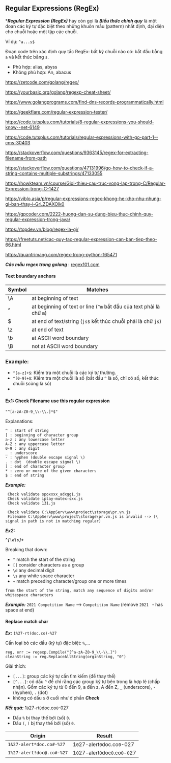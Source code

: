 ## Regular Expressions (RegEx) 

****Regular Expression (RegEx)*** hay còn gọi là ***Biểu thức chính quy*** là một đoạn các ký tự đặc biệt theo những khuôn mẫu (pattern) nhất định, đại diện cho chuỗi hoặc một tập các chuỗi.

Ví dụ: `^a...s$`

Đoạn code trên xác định quy tắc RegEx: bất kỳ chuỗi nào có: bắt đầu bằng `a` và kết thúc bằng `s`.
- Phù hợp: alias, abyss
- Không phù hợp: An, abacus

https://zetcode.com/golang/regex/

https://yourbasic.org/golang/regexp-cheat-sheet/

https://www.golangprograms.com/find-dns-records-programmatically.html

https://geekflare.com/regular-expression-tester/

https://code.tutsplus.com/tutorials/8-regular-expressions-you-should-know--net-6149

https://code.tutsplus.com/tutorials/regular-expressions-with-go-part-1--cms-30403

https://stackoverflow.com/questions/9363145/regex-for-extracting-filename-from-path

https://stackoverflow.com/questions/47131996/go-how-to-check-if-a-string-contains-multiple-substrings/47133055

https://howkteam.vn/course/Gioi-thieu-cau-truc-vong-lap-trong-C/Regular-Expression-trong-C-1427

https://viblo.asia/p/regular-expressions-regex-khong-he-kho-nhu-nhung-gi-ban-thay-i-GrLZDAXOlk0

https://gpcoder.com/2222-huong-dan-su-dung-bieu-thuc-chinh-quy-regular-expression-trong-java/

https://topdev.vn/blog/regex-la-gi/

https://freetuts.net/cac-quy-tac-regular-expression-can-ban-tiep-theo-66.html

https://quantrimang.com/regex-trong-python-165471

***Các mẫu regex trong golang*** : [regex101.com](https://regex101.com/library?filterFlavors=golang&orderBy=MOST_RECENT&search=)


#### Text boundary anchors

| Symbol |	Matches | 
| --- | --- |
| \A	| at beginning of text
| ^		| at beginning of text or line (`^m` bắt đầu của text phải là chữ `m`)
| $		| at end of text/string (`js$` kết thúc chuỗi phải là chữ `js`)
| \z | at end of text
| \b	| 	at ASCII word boundary
| \B	| 	not at ASCII word boundary

### Example: 
- `^[a-z]+$`: Kiểm tra một chuỗi là các ký tự thường.
- `^[0-9]+$`: Kiểm tra một chuỗi là số (bắt đầu `^` là số, chỉ có số, kết thúc chuỗi `$`cũng là số)
- 

#### Ex1: Check Filename use this regular expression

```
"^[a-zA-Z0-9_\\-\\.]*$"
```

Explanations:
```
^ : start of string
[ : beginning of character group
a-z : any lowercase letter
A-Z : any uppercase letter
0-9 : any digit
_ : underscore 
- : hyphen (double escape signal \)
. : dot  (double escape signal \)
] : end of character group
* : zero or more of the given characters
$ : end of string
```

***Example:***
```
 Check validate spoxxxx_adxgg1.js 
 Check validate iplay-mutex-sxx.js 
 Check validate 131.js 
 
 Check validate C:\AppServ\www\project\storage\pr.vn.js 
 Filename C:\AppServ\www\project\storage\pr.vn.js is invalid --> (\ signal in path is not in matching regular)
```

***Ex2:***

***```^[\d\s]+```***

Breaking that down:

- `^` match the start of the string
- `[]` consider characters as a group
- `\d` any decimal digit
- `\s` any white space character
- `+` match preceding character/group one or more times

`from the start of the string, match any sequence of digits and/or whitespace characters`

***Example:*** `2021 Competition Name` --> `Competition Name` (remove `2021 ` - has space at end)

#### Replace match char

***Ex:*** `1%27-rt(doc.co)-%27`

Cần loại bỏ các dấu (ký tự) đặc biệt: `%`,...
```
reg, err := regexp.Compile("[^a-zA-Z0-9_\\-\\.]")
cleanString := reg.ReplaceAllString(orginString, "0")
```

Giải thích:
- `[...]`: group các ký tự cần tìm kiếm (để thay thế)
- `[^...]`: có dấu `^` để chỉ rằng các group ký tự bên trong là hợp lệ (chấp nhận). Gồm các ký tự từ 0 đến 9, a đến z, A đến Z, `_` (underscore), `-` (hyphen), `.` (dot)
- không có dấu `$` ở cuối như ở phần ***Check***

***Kết quả:*** 1`0`27-rt`0`doc.co`0`-027
- Dấu `%` bị thay thế bởi (số) `0`.
- Dấu `(`, `)` bị thay thế bởi (số) `0`.

| Origin | Result |
| --- | ---
| `1&27-alert*doc.co#-%27` | 1`0`27-alert`0`doc.co`0`-027
| `1%27-alert!doc@.co#-%27` | 1`0`27-alert`0`doc`0`.co`0`-`0`27
